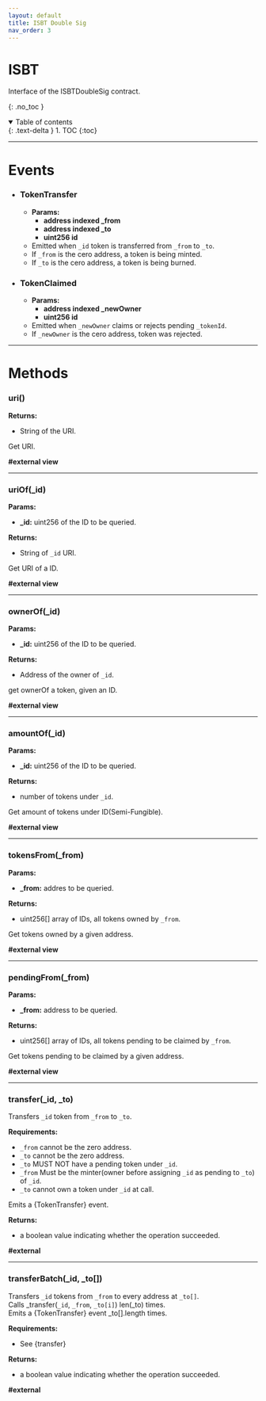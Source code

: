 ```yaml
---
layout: default
title: ISBT Double Sig
nav_order: 3
---
```


# ISBT

Interface of the ISBTDoubleSig contract.


{: .no_toc }

<details open markdown="block">
  <summary>
    Table of contents
  </summary>
  {: .text-delta }
1. TOC
{:toc}
</details>

---

# __Events__

* ### TokenTransfer
    * __Params:__
        * __address indexed \_from__
        * __address indexed \_to__ 
        * __uint256 id__ 

    - Emitted when `_id` token is transferred from `_from` to `_to`.  
    - If `_from` is the cero address, a token is being minted. 
    - If `_to` is the cero address, a token is being burned.


* ### TokenClaimed
    * __Params:__
        * __address indexed \_newOwner__
        * __uint256 id__ 

    - Emitted when `_newOwner` claims or rejects pending `_tokenId`.  
    - If `_newOwner` is the cero address, token was rejected.

---

# __Methods__

### uri()

__Returns:__
* String of the URI.

Get URI.  

__#external view__

---

### uriOf(_id)

__Params:__
* __\_id:__ uint256 of the ID to be queried.

__Returns:__
* String of `_id` URI.

Get URI of a ID.  

__#external view__

---

### ownerOf(_id)

__Params:__
* __\_id:__ uint256 of the ID to be queried.

__Returns:__
* Address of the owner of `_id`.

get ownerOf a token, given an ID.  

__#external view__

---

### amountOf(_id)

__Params:__
* __\_id:__ uint256 of the ID to be queried.

__Returns:__
* number of tokens under `_id`.

Get amount of tokens under ID(Semi-Fungible).  

__#external view__

---

### tokensFrom(_from)

__Params:__
* __\_from:__ addres to be queried.

__Returns:__
* uint256[] array of IDs, all tokens owned by `_from`.

Get tokens owned by a given address.

__#external view__

---

### pendingFrom(_from)

__Params:__
* __\_from:__ address to be queried.

__Returns:__
* uint256[] array of IDs, all tokens pending to be claimed by `_from`.

Get tokens pending to be claimed by a given address.

__#external view__

---

### transfer(_id, _to)

Transfers `_id` token from `_from` to `_to`.

__Requirements:__
- `_from` cannot be the zero address.
- `_to` cannot be the zero address.
- `_to` MUST NOT have a pending token under `_id`.
- `_from` Must be the minter(owner before assigning `_id` as pending to `_to`) of `_id`.
- `_to` cannot own a token under `_id` at call.
     
Emits a {TokenTransfer} event.

__Returns:__
* a boolean value indicating whether the operation succeeded.

__#external__

---

### transferBatch(_id, _to[])

Transfers `_id` tokens from `_from` to every address at `_to[]`.   
Calls _transfer(`_id`, `_from`, `_to[i]`) len(_to) times.  
Emits a {TokenTransfer} event _to[].length times. 

__Requirements:__
* See {transfer}  

__Returns:__
* a boolean value indicating whether the operation succeeded.

__#external__

